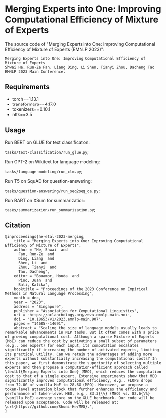 # Merging Experts into One: Improving Computational Efficiency of Mixture of Experts
The source code of "Merging Experts into One: Improving Computational Efficiency of Mixture of Experts
 (EMNLP 2023)":

 ```
Merging Experts into One: Improving Computational Efficiency of Mixture of Experts
Shwai He, Run-Ze Fan, Liang Ding, Li Shen, Tianyi Zhou, Dacheng Tao
EMNLP 2023 Main Conference. 
```

## Requirements
- torch==1.13.1
- transformers==4.17.0
- tokenizers==0.10.1
- nltk==3.5

## Usage

Run BERT on GLUE for text classification: 

`tasks/text-classification/run_glue.py`; 

Run GPT-2 on Wikitext for language modeling: 

`tasks/language-modeling/run_clm.py`; 

Run T5 on SquAD for question-answering: 

`tasks/question-answering/run_seq2seq_qa.py`; 

Run BART on XSum for summarization: 

`tasks/summarization/run_summarization.py`; 

## Citation

```
@inproceedings{he-etal-2023-merging,
    title = "Merging Experts into One: Improving Computational Efficiency of Mixture of Experts",
    author = "He, Shwai  and
      Fan, Run-Ze  and
      Ding, Liang  and
      Shen, Li  and
      Zhou, Tianyi  and
      Tao, Dacheng",
    editor = "Bouamor, Houda  and
      Pino, Juan  and
      Bali, Kalika",
    booktitle = "Proceedings of the 2023 Conference on Empirical Methods in Natural Language Processing",
    month = dec,
    year = "2023",
    address = "Singapore",
    publisher = "Association for Computational Linguistics",
    url = "https://aclanthology.org/2023.emnlp-main.907",
    doi = "10.18653/v1/2023.emnlp-main.907",
    pages = "14685--14691",
    abstract = "Scaling the size of language models usually leads to remarkable advancements in NLP tasks. But it often comes with a price of growing computational cost. Although a sparse Mixture of Experts (MoE) can reduce the cost by activating a small subset of parameters (e.g., one expert) for each input, its computation escalates significantly if increasing the number of activated experts, limiting its practical utility. Can we retain the advantages of adding more experts without substantially increasing the computational costs? In this paper, we first demonstrate the superiority of selecting multiple experts and then propose a computation-efficient approach called \textbf{Merging Experts into One} (MEO), which reduces the computation cost to that of a single expert. Extensive experiments show that MEO significantly improves computational efficiency, e.g., FLOPS drops from 72.0G of vanilla MoE to 28.6G (MEO). Moreover, we propose a token-level attention block that further enhances the efficiency and performance of token-level MEO, e.g., 83.3{\%} (MEO) vs. 82.6{\%} (vanilla MoE) average score on the GLUE benchmark. Our code will be released upon acceptance. Code will be released at: \url{https://github.com/Shwai-He/MEO}.",
}
```
